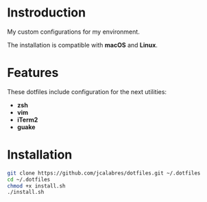 # Instroduction

My custom configurations for my environment.

The installation is compatible with **macOS** and **Linux**.

# Features

These dotfiles include configuration for the next utilities:

* **zsh**
* **vim**
* **iTerm2**
* **guake**

# Installation

```bash
git clone https://github.com/jcalabres/dotfiles.git ~/.dotfiles
cd ~/.dotfiles 
chmod +x install.sh
./install.sh
```

